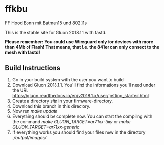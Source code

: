 # ffkbu
FF Hood Bonn mit Batman15 und 802.11s


This is the stable site for Gluon 2018.1.1 with fastd.

__Please remember:
You could use Wireguard only for devices with more than 4Mb of Flash! That means, that f.e. the 841er can only connect to the mesh with fastd!__


## Build Instructions

1. Go in your build system with the user you want to build
2. Download Gluon 2018.1.1. You'll find the informations you'll need under the URL https://gluon.readthedocs.io/en/v2018.1.x/user/getting_started.html
3. Create a directory *site* in your firmware-directory.
4. Download this branch in this directory.
5. Now run *make update*
6. Everything should be complete now. You can start the compiling with the command *make GLUON_TARGET=ar71xx-tiny* or *make GLUON_TARGET=ar71xx-generic*
7. If everything works you should find your files now in the directory *./output/images/*
